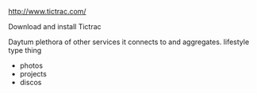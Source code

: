 http://www.tictrac.com/

Download and install Tictrac

Daytum
plethora of other services it connects to and aggregates. 
lifestyle type thing
- photos
- projects
- discos